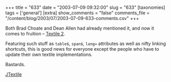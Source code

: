 +++
title = "633"
date = "2003-07-09 09:32:00"
slug = "633"
[taxonomies]
tags = ['general']
[extra]
show_comments = "false"
comments_file = "/content/blog/2003/07/2003-07-09-633-comments.csv"
+++

Both Brad Choate and Dean Allen had already mentioned it, and now it comes to fruition – [Textile 2](http://www.textism.com/tools/textile/index.html).

Featuring such stuff as `table`s, `span`s, `lang=` attributes as well as nifty linking shortcuts, this is good news for everyone except the people who have to update their own textile implementations.

Bastards.

[JTextile](http://philwilson.org/code/jtextile/)
